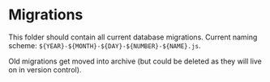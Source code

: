 # Migrations

This folder should contain all current database migrations. Current naming scheme: `${YEAR}-${MONTH}-${DAY}-${NUMBER}-${NAME}.js`. 

Old migrations get moved into archive (but could be deleted as they will live on in version control).

